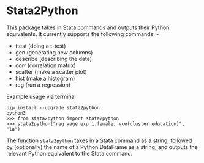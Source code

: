 # Stata2Python

This package takes in Stata commands and outputs their Python equivalents. It currently supports the following commands: -
- ttest (doing a t-test)
- gen (generating new columns)
- describe (describing the data)
- corr (correlation matrix)
- scatter (make a scatter plot)
- hist (make a histogram)
- reg (run a regression)

Example usage via terminal
```
pip install --upgrade stata2python
python3
>>> from stata2python import stata2python
>>> stata2python("reg wage exp i.female, vce(cluster education)", "la")
```

The function `stata2python` takes in a Stata command as a string, followed by (optionally) the name of a Python DataFrame as a string, and outputs the relevant Python equivalent to the Stata command.